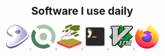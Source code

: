 <div align="center"> 
<h1>Software I use daily</h1>
<a href="https://gentoo.org/">
    <img src="gentoo.png" style="width:64px;height:64px;">
</a>
<a href="https://voidlinux.org/">
    <img src="void.png" style="width:64px;height:64px;">
</a>
<a href="https://swaywm.org/">
    <img src="sway.png" style="width:64px;height:64px;">
</a>
<a href="https://codeberg.org/dnkl/foot">
    <img src="foot.png" style="width:64px;height:64px;">
</a>
<a href="https://www.vim.org/">
    <img src="vim.png" style="width:64px;height:64px;">
</a>
<a href="https://www.mozilla.org/firefox/">
    <img src="firefox.png" style="width:64px;height:64px;">
</a>
</div> 
